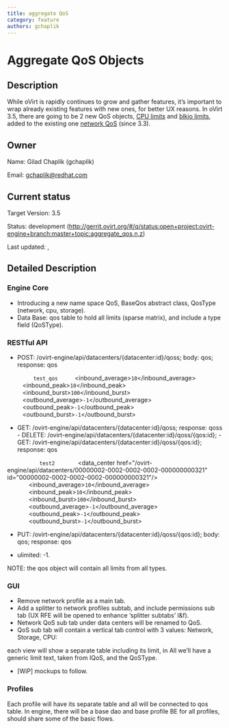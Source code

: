 ```yaml
---
title: aggregate QoS
category: feature
authors: gchaplik
---
```


# Aggregate QoS Objects

## Description

While oVirt is rapidly continues to grow and gather features, it’s important to wrap already existing features with new ones, for better UX reasons. In oVirt 3.5, there are going to be 2 new QoS objects, [CPU limits](/develop/release-management/features/sla/cpu-sla.html) and [blkio limits](/develop/release-management/features/sla/blkio-support.html), added to the existing one [network QoS](/develop/sla/network-qos.html) (since 3.3).

## Owner

Name: Gilad Chaplik (gchaplik)

Email: <gchaplik@redhat.com>

## Current status

Target Version: 3.5

Status: development (http://gerrit.ovirt.org/#/q/status:open+project:ovirt-engine+branch:master+topic:aggregate_qos,n,z)

Last updated: ,

## Detailed Description

### Engine Core

*   Introducing a new name space QoS, BaseQos abstract class, QosType (network, cpu, storage).
*   Data Base: qos table to hold all limits (sparse matrix), and include a type field (QoSType).

### RESTful API

* POST: /ovirt-engine/api/datacenters/{datacenter:id}/qoss; body: qos; response: qos

`   `<qos type="network">
`     `<name>`test_qos`</name>
`     `<inbound_average>`10`</inbound_average>
`     `<inbound_peak>`10`</inbound_peak>
`     `<inbound_burst>`100`</inbound_burst>
`     `<outbound_average>`-1`</outbound_average>
`     `<outbound_peak>`-1`</outbound_peak>
`     `<outbound_burst>`-1`</outbound_burst>
`   `</qos>

* GET: /ovirt-engine/api/datacenters/{datacenter:id}/qoss; response: qoss - DELETE: /ovirt-engine/api/datacenters/{datacenter:id}/qoss/{qos:id}; - GET: /ovirt-engine/api/datacenters/{datacenter:id}/qoss/{qos:id}; response: qos

`   `<qos type="network" href="/ovirt-engine/api/datacenters/00000002-0002-0002-0002-000000000321/qoss/a66577ff-d5f1-40f7-aebb-0b350ad8bb8c" id="a66577ff-d5f1-40f7-aebb-0b350ad8bb8c">
`       `<name>`test2`</name>
`       `<data_center href="/ovirt-engine/api/datacenters/00000002-0002-0002-0002-000000000321" id="00000002-0002-0002-0002-000000000321"/>
`       `<inbound_average>`10`</inbound_average>
`       `<inbound_peak>`10`</inbound_peak>
`       `<inbound_burst>`100`</inbound_burst>
`       `<outbound_average>`-1`</outbound_average>
`       `<outbound_peak>`-1`</outbound_peak>
`       `<outbound_burst>`-1`</outbound_burst>
`   `</qos>

* PUT: /ovirt-engine/api/datacenters/{datacenter:id}/qoss/{qos:id}; body: qos; response: qos

*   ulimited: -1.

NOTE: the qos object will contain all limits from all types.

### GUI

*   Remove network profile as a main tab.
*   Add a splitter to network profiles subtab, and include permissions sub tab (UX RFE will be opened to enhance ‘splitter subtabs’ l&f).
*   Network QoS sub tab under data centers will be renamed to QoS.
*   QoS sub tab will contain a vertical tab control with 3 values: Network, Storage, CPU:

each view will show a separate table including its limit, in All we’ll have a generic limit text, taken from IQoS, and the QoSType.

*   [WiP] mockups to follow.

### Profiles

Each profile will have its separate table and all will be connected to qos table. In engine, there will be a base dao and base profile BE for all profiles, should share some of the basic flows.

